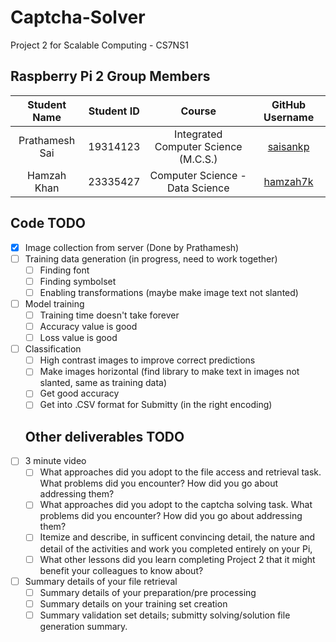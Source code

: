 # Captcha-Solver
Project 2 for Scalable Computing - CS7NS1

## Raspberry Pi 2 Group Members

|    Student Name    | Student ID |                Course                |      GitHub Username       |
|:------------------:|:----------:|:------------------------------------:|:--------------------------:|
|   Prathamesh Sai   |  19314123  | Integrated Computer Science (M.C.S.) |    [saisankp][saisankp]    |
|     Hamzah Khan    |  23335427  | Computer Science - Data Science      |    [hamzah7k][hakhan]      |

## Code TODO
- [x] Image collection from server (Done by Prathamesh)
- [ ] Training data generation (in progress, need to work together)
  - [ ] Finding font
  - [ ] Finding symbolset
  - [ ] Enabling transformations (maybe make image text not slanted)
- [ ] Model training
  - [ ] Training time doesn't take forever
  - [ ] Accuracy value is good
  - [ ] Loss value is good
- [ ] Classification
  - [ ] High contrast images to improve correct predictions
  - [ ] Make images horizontal (find library to make text in images not slanted, same as training data)
  - [ ] Get good accuracy
  - [ ] Get into .CSV format for Submitty (in the right encoding)

  ## Other deliverables TODO
- [ ] 3 minute video
  - [ ] What approaches did you adopt to the file access and retrieval task.  What problems did you encounter?  How did you go about addressing them?
  - [ ] What approaches did you adopt to the captcha solving task.  What problems did you encounter?  How did you go about addressing them?
  - [ ] Itemize and describe, in sufficent convincing detail, the nature and detail of the activities and work you completed entirely on your Pi,
  - [ ] What other lessons did you learn completing Project 2 that it might benefit your colleagues to know about?
- [ ] Summary details of your file retrieval
  - [ ] Summary details of your preparation/pre processing 
  - [ ] Summary details on your training set creation 
  - [ ] Summary validation set details; submitty solving/solution file generation summary.

[saisankp]: https://github.com/saisankp
[hakhan]: https://github.com/hamzah7k
 

